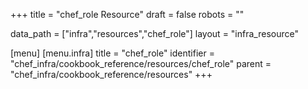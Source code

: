 +++
title = "chef_role Resource"
draft = false
robots = ""

data_path = ["infra","resources","chef_role"]
layout = "infra_resource"


[menu]
  [menu.infra]
    title = "chef_role"
    identifier = "chef_infra/cookbook_reference/resources/chef_role"
    parent = "chef_infra/cookbook_reference/resources"
+++

<!-- The contents of this page are automatically generated from the chef_role.yaml file in the data directory. -->
<!-- To suggest a change, edit the https://github.com/chef/chef/blob/master/lib/chef/resource/chef_role.rb file
      and submit a pull request to the https://github.com/chef/chef repository. -->
